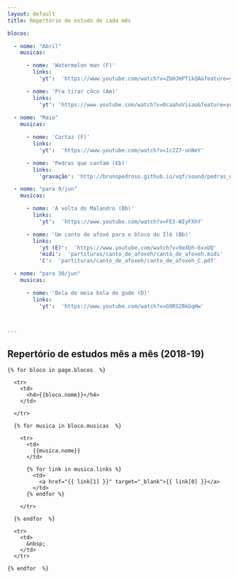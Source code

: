 ```yaml
---
layout: default
title: Repertório de estudo de cada mês

blocos:

  - nome: "Abril"
    musicas:

      - nome: 'Watermelon man (F)'
        links:
          'yt':  'https://www.youtube.com/watch?v=ZbHJHPTikQA&feature=youtu.be'

      - nome: 'Pra tirar côco (Am)'
        links:
          'yt': 'https://www.youtube.com/watch?v=0caahoVisao&feature=youtu.be'
          
  - nome: "Maio"
    musicas:

      - nome: 'Cartaz (F)'
        links:
          'yt':  'https://www.youtube.com/watch?v=Ic2Z7-unNeY'

      - nome: 'Pedras que cantam (Eb)'
        links:
          'gravação': 'http://brunopedroso.github.io/vqf/sound/pedras_que_cantam.mpeg'

  - nome: "para 9/jun"
    musicas:

      - nome: 'A volta do Malandro (Bb)'
        links:
          'yt':  'https://www.youtube.com/watch?v=FE3-WIyFXhY'

      - nome: 'Um canto de afoxé para o bloco do Ilê (Bb)'
        links:
          'yt (E)':  'https://www.youtube.com/watch?v=9eXbh-6xxUQ'
          'midi':  'partituras/canto_de_afoxeh/canto_de_afoxeh.midi' 
          'C':  'partituras/canto_de_afoxeh/canto_de_afoxeh_C.pdf'

  - nome: "para 30/jun"
    musicas:

      - nome: 'Bola de meia bola de gude (D)'
        links:
          'yt':  'https://www.youtube.com/watch?v=G9RS2BkbqHw'

          

---
```




<style type="text/css" media="screen">
  td {
    padding: 5px 10px;
  }

  h4 {
    font-size: 1.5em;
    font-weight: bold;
    margin-top:30px;
  }
</style>


## Repertório de estudos mês a mês (2018-19)

  <table>

    {% for bloco in page.blocos  %}

      <tr>
        <td>
          <h4>{{bloco.nome}}</h4>
        </td>

<!--         {% if bloco.musicas  %}
          <td colspan='3'>
            Partituras
          </td>
        {% endif %}
 -->
      </tr>

      {% for musica in bloco.musicas  %}

        <tr>
          <td>
            {{musica.nome}}
          </td>

          {% for link in musica.links %}
            <td>
              <a href="{{ link[1] }}" target="_blank">{{ link[0] }}</a>
            </td>
          {% endfor %}

        </tr>

      {% endfor  %}

      <tr>
        <td>
          &nbsp;
        </td>
      </tr>

    {% endfor  %}


  </table>

  <br/>
  <br/>
  <br/>
  <br/>
  <br/>
  <br/>
